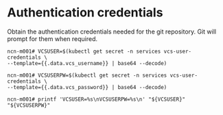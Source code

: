 
# Authentication credentials

Obtain the authentication credentials needed for the git repository. Git will prompt for them when required.

```screen
ncn-m001# VCSUSER=$(kubectl get secret -n services vcs-user-credentials \
--template={{.data.vcs_username}} | base64 --decode)

ncn-m001# VCSUSERPW=$(kubectl get secret -n services vcs-user-credentials \
--template={{.data.vcs_password}} | base64 --decode)

ncn-m001# printf 'VCSUSER=%s\nVCSUSERPW=%s\n' "${VCSUSER}" "${VCSUSERPW}"
```
